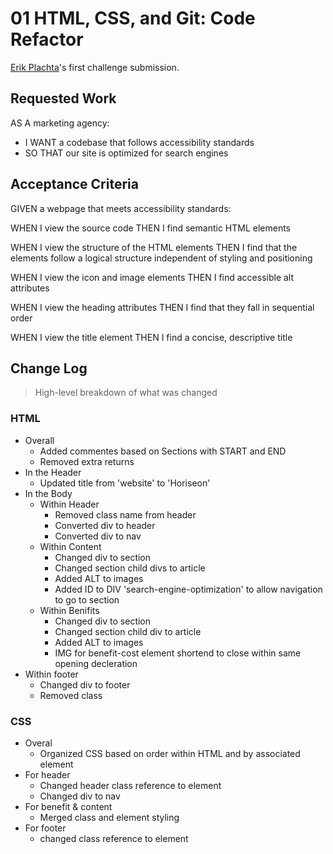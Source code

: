 # 01 HTML, CSS, and Git: Code Refactor

[Erik Plachta](https://github.com/ErikPlachta)'s first challenge submission.

## Requested Work

AS A marketing agency:

- I WANT a codebase that follows accessibility standards
- SO THAT our site is optimized for search engines

## Acceptance Criteria

GIVEN a webpage that meets accessibility standards:

WHEN I view the source code
THEN I find semantic HTML elements

WHEN I view the structure of the HTML elements
THEN I find that the elements follow a logical structure independent of styling and positioning

WHEN I view the icon and image elements
THEN I find accessible alt attributes

WHEN I view the heading attributes
THEN I find that they fall in sequential order

WHEN I view the title element
THEN I find a concise, descriptive title

## Change Log

> High-level breakdown of what was changed

### HTML

- Overall
  - Added commentes based on Sections with START and END
  - Removed extra returns
- In the Header
  - Updated title from 'website' to 'Horiseon'
- In the Body
  - Within Header
    - Removed class name from header
    - Converted div to header
    - Converted div to nav
  - Within Content
    - Changed div to section
    - Changed section child divs to article
    - Added ALT to images
    - Added ID to DIV 'search-engine-optimization' to allow navigation to go to section
  - Within Benifits
    - Changed div to section
    - Changed section child div to article
    - Added ALT to images
    - IMG for benefit-cost element shortend to close within same opening decleration
- Within footer
  - Changed div to footer
  - Removed class

### CSS

- Overal
  - Organized CSS based on order within HTML and by associated element
- For header
  - Changed header class reference to element
  - Changed div to nav
- For benefit & content
  - Merged class and element styling
- For footer
  - changed class reference to element
